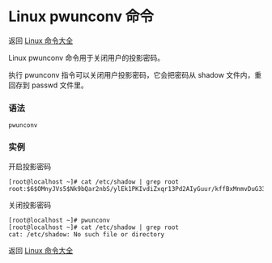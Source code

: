 # Linux pwunconv 命令

返回 [Linux 命令大全](https://ahuang007.github.com/Linux-Command)

Linux pwunconv 命令用于关闭用户的投影密码。

执行 pwunconv 指令可以关闭用户投影密码，它会把密码从 shadow 文件内，重回存到 passwd 文件里。

### 语法

```
pwunconv
```

### 实例

开启投影密码

```
[root@localhost ~]# cat /etc/shadow | grep root
root:$6$OMnyJVs5$Nk9bQar2nbS/ylEk1PKIvdiZxqr13Pd2AIyGuur/kffBxMnmvDuG33uofw8x.UUskidD8BbB8j7Y8I4TcVRee/:18607:0:99999:7:::
```

关闭投影密码

```
[root@localhost ~]# pwunconv 
[root@localhost ~]# cat /etc/shadow | grep root
cat: /etc/shadow: No such file or directory
```

返回 [Linux 命令大全](https://ahuang007.github.com/Linux-Command)